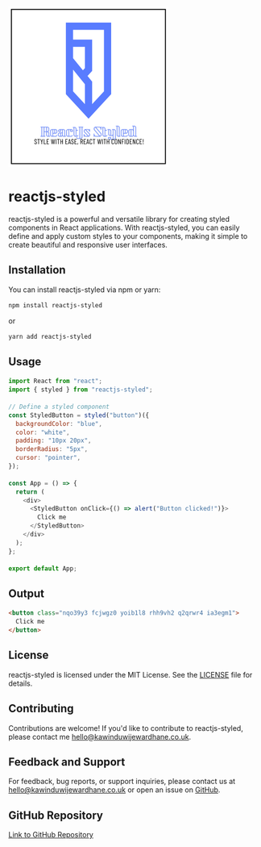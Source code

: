 ![ReactJS Styled Logo](https://raw.githubusercontent.com/kawinduwijewardhane/reactjs-styled/main/logo.png)

# reactjs-styled

reactjs-styled is a powerful and versatile library for creating styled components in React applications. With reactjs-styled, you can easily define and apply custom styles to your components, making it simple to create beautiful and responsive user interfaces.

## Installation

You can install reactjs-styled via npm or yarn:

```bash
npm install reactjs-styled
```

or

```bash
yarn add reactjs-styled
```

## Usage

```javascript
import React from "react";
import { styled } from "reactjs-styled";

// Define a styled component
const StyledButton = styled("button")({
  backgroundColor: "blue",
  color: "white",
  padding: "10px 20px",
  borderRadius: "5px",
  cursor: "pointer",
});

const App = () => {
  return (
    <div>
      <StyledButton onClick={() => alert("Button clicked!")}>
        Click me
      </StyledButton>
    </div>
  );
};

export default App;
```

## Output

```html
<button class="nqo39y3 fcjwgz0 yoib1l8 rhh9vh2 q2qrwr4 ia3egm1">
  Click me
</button>
```

## License

reactjs-styled is licensed under the MIT License. See the [LICENSE](license) file for details.

## Contributing

Contributions are welcome! If you'd like to contribute to reactjs-styled, please contact me [hello@kawinduwijewardhane.co.uk](mailto:hello@kawinduwijewardhane.co.uk).

## Feedback and Support

For feedback, bug reports, or support inquiries, please contact us at [hello@kawinduwijewardhane.co.uk](mailto:hello@kawinduwijewardhane.co.uk) or open an issue on [GitHub](https://github.com/kawinduwijewardhane/reactjs-styled/issues).

## GitHub Repository

[Link to GitHub Repository](https://github.com/kawinduwijewardhane/reactjs-styled)
